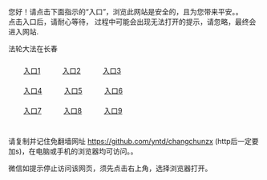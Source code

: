 您好！请点击下面指示的“入口”，浏览此网站是安全的，且为您带来平安。。 <br/>
点击入口后，请耐心等待， 过程中可能会出现无法打开的提示，请忽略，最终会进入网站. </br>

法轮大法在长春<br/>
<div style="padding:10px"><a style="margin:20px" target="_blank" href="https://d308d3mwlsilu7.cloudfront.net/2Qpsp?jdtukawv" id="ccLink1" rel="nofollow">入口1</a> <a target="_blank" style="margin:20px" href="https://d3u8n95dbfhkdf.cloudfront.net/2Qpsp?jgjckt" id="ccLink2" rel="nofollow">入口2</a> <a style="margin:20px" target="_blank" href="https://d2w8jzz7dn7vmm.cloudfront.net/2Qpsp?nwhsy" id="ccLink3" rel="nofollow">入口3</a></div>

<div style="padding:10px" ><a style="margin:20px" target="_blank" href="https://d308d3mwlsilu7.cloudfront.net/2Qpsp?jdtukawv" id="ccLink4" rel="nofollow">入口4</a> <a style="margin:20px" href="https://d3u8n95dbfhkdf.cloudfront.net/2Qpsp?jgjckt" target="_blank" id="ccLink5" rel="nofollow">入口5</a> <a style="margin:20px" href="https://d2w8jzz7dn7vmm.cloudfront.net/2Qpsp?nwhsy" target="_blank" id="ccLink6" rel="nofollow">入口6</a></div>

<div style="padding:10px"><a style="margin:20px" target="_blank" href="https://d308d3mwlsilu7.cloudfront.net/2Qpsp?jdtukawv" id="ccLink7" rel="nofollow">入口7</a> <a style="margin:20px" href="https://d3u8n95dbfhkdf.cloudfront.net/2Qpsp?jgjckt" target="_blank" id="ccLink8" rel="nofollow">入口8</a> <a style="margin:20px" target="_blank" href="https://d2w8jzz7dn7vmm.cloudfront.net/2Qpsp?nwhsy" id="ccLink9" rel="nofollow">入口9</a></div>

<br/>



请复制并记住免翻墙网址 https://github.com/yntd/changchunzx (http后一定要加s)，在电脑或手机的浏览器均可访问。。<br/>

微信如提示停止访问该网页，须先点击右上角，选择浏览器打开。
